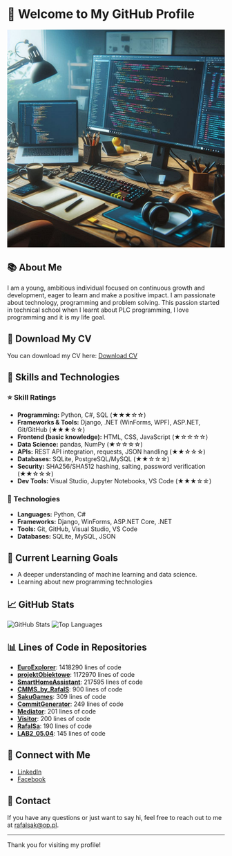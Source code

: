 # 👋 Welcome to My GitHub Profile

![Header](https://github.com/RafalSa/RafalSa/blob/main/th.jpg?raw=true)

## 📚 About Me
I am a young, ambitious individual focused on continuous growth and development, eager to learn and make a positive impact. I am passionate about technology, programming and problem solving. This passion started in technical school when I learnt about PLC programming, I love programming and it is my life goal. 

## 📄 Download My CV
You can download my CV here: [Download CV](https://github.com/RafalSa/RafalSa/blob/main/Rafal_Sak_CV_FINAL-1.pdf)


## 🚀 Skills and Technologies

### ⭐ Skill Ratings
- **Programming:** Python, C#, SQL (★★★☆☆)  
- **Frameworks & Tools:** Django, .NET (WinForms, WPF), ASP.NET, Git/GitHub (★★★☆☆)  
- **Frontend (basic knowledge):** HTML, CSS, JavaScript (★☆☆☆☆)  
- **Data Science:** pandas, NumPy (★☆☆☆☆)  
- **APIs:** REST API integration, requests, JSON handling (★★☆☆☆)  
- **Databases:** SQLite, PostgreSQL/MySQL (★★☆☆☆)  
- **Security:** SHA256/SHA512 hashing, salting, password verification (★★☆☆☆)  
- **Dev Tools:** Visual Studio, Jupyter Notebooks, VS Code (★★★☆☆)  

### 📌 Technologies
- **Languages:** Python, C#
- **Frameworks:** Django, WinForms, ASP.NET Core, .NET
- **Tools:** Git, GitHub, Visual Studio, VS Code
- **Databases:** SQLite, MySQL, JSON

## 🌱 Current Learning Goals
- A deeper understanding of machine learning and data science.
- Learning about new programming technologies 

## 📈 GitHub Stats
![GitHub Stats](https://github-readme-stats.vercel.app/api?username=RafalSa&show_icons=true&theme=radical)
![Top Languages](https://github-readme-stats.vercel.app/api/top-langs/?username=RafalSa&layout=compact&theme=radical)

## 📊 Lines of Code in Repositories

<!--START_SECTION:code_line_count-->
- **[EuroExplorer](https://github.com/RafalSa/EuroExplorer)**: 1418290 lines of code
- **[projektObiektowe](https://github.com/RafalSa/projektObiektowe)**: 1172970 lines of code
- **[SmartHomeAssistant](https://github.com/RafalSa/SmartHomeAssistant)**: 217595 lines of code
- **[CMMS_by_RafalS](https://github.com/RafalSa/CMMS_by_RafalS)**: 900 lines of code
- **[SakuGames](https://github.com/RafalSa/SakuGames)**: 309 lines of code
- **[CommitGenerator](https://github.com/RafalSa/CommitGenerator)**: 249 lines of code
- **[Mediator](https://github.com/RafalSa/Mediator)**: 201 lines of code
- **[Visitor](https://github.com/RafalSa/Visitor)**: 200 lines of code
- **[RafalSa](https://github.com/RafalSa/RafalSa)**: 190 lines of code
- **[LAB2_05.04](https://github.com/RafalSa/LAB2_05.04)**: 145 lines of code
<!--END_SECTION:code_line_count-->


## 🔗 Connect with Me
- [LinkedIn](https://www.linkedin.com/in/rafa%C5%82-sak-78116b270/)
- [Facebook](https://www.facebook.com/rafaleksak/)

## 📧 Contact
If you have any questions or just want to say hi, feel free to reach out to me at [rafalsak@op.pl](mailto:rafalsak@op.pl).

---

Thank you for visiting my profile!
